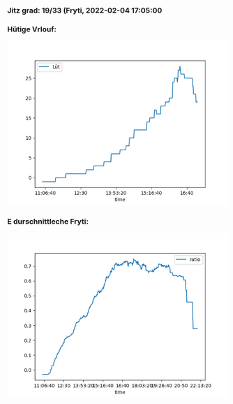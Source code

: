 ### Jitz grad: 19/33 (Fryti, 2022-02-04 17:05:00

### Hütige Vrlouf:
![Graph](Today.png)

### E durschnittleche Fryti:
![Graph](Fryti.png)